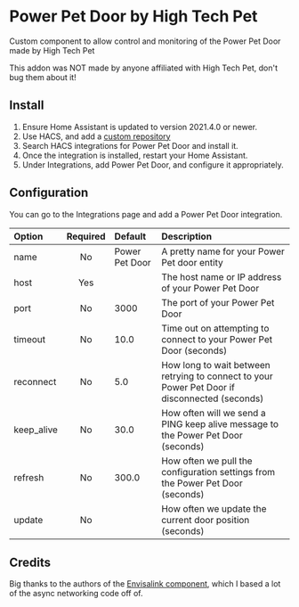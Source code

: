 # Power Pet Door by High Tech Pet

Custom component to allow control and monitoring of the Power Pet Door made by High Tech Pet

This addon was NOT made by anyone affiliated with High Tech Pet, don't bug them about it!

## Install

1. Ensure Home Assistant is updated to version 2021.4.0 or newer.
1. Use HACS, and add a [custom repository](https://github.com/corporategoth/ha-powerpetdoor)
1. Search HACS integrations for Power Pet Door and install it.
1. Once the integration is installed, restart your Home Assistant.
1. Under Integrations, add Power Pet Door, and configure it appropriately.

## Configuration

You can go to the Integrations page and add a Power Pet Door integration.

| Option | Required | Default | Description |
| :--- | :---: | :--- | :--- |
| name | No | Power Pet Door | A pretty name for your Power Pet door entity |
| host | Yes |  | The host name or IP address of your Power Pet Door |
| port | No | 3000 | The port of your Power Pet Door |
| timeout | No | 10.0 | Time out on attempting to connect to your Power Pet Door (seconds) |
| reconnect | No | 5.0 | How long to wait between retrying to connect to your Power Pet Door if disconnected (seconds) |
| keep_alive | No | 30.0 | How often will we send a PING keep alive message to the Power Pet Door (seconds) |
| refresh | No | 300.0 | How often we pull the configuration settings from the Power Pet Door (seconds) |
| update | No |  | How often we update the current door position (seconds) |

## Credits

Big thanks to the authors of the [Envisalink component](https://home-assistant.io/integrations/envisalink), which I based a lot of the async networking code off of.